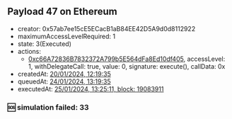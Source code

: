 ## Payload 47 on Ethereum

- creator: 0x57ab7ee15cE5ECacB1aB84EE42D5A9d0d8112922
- maximumAccessLevelRequired: 1
- state: 3(Executed)
- actions:
  - [0xc66A72836B7832372A799b5E564dFa8Ed10df405](https://etherscan.io/tx/0xc66A72836B7832372A799b5E564dFa8Ed10df405), accessLevel: 1, withDelegateCall: true, value: 0, signature: execute(), callData: 0x
- createdAt: [20/01/2024, 12:19:35](https://etherscan.io/tx/0x5e6e5823fcf139c075c79c2d4fd0ac15d5ad99a64f1b959a4c30c5d8b4bf81af)
- queuedAt: [24/01/2024, 13:19:35](https://etherscan.io/tx/0x1f113a83ea99944fe7b4e96b975948a9bc1b5ee0ab6832152096456020648fda)
- executedAt: [25/01/2024, 13:25:11, block: 19083911](https://etherscan.io/tx/0x47a67cb906819c948becb54254f22a0d534540836dd6115c2a7e78afb4d35c61)

### :sos: simulation failed: 33
